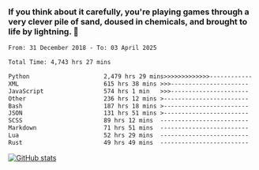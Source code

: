 ### If you think about it carefully, you're playing games through a very clever pile of sand, doused in chemicals, and brought to life by lightning.  👋


<!--START_SECTION:waka-->

```txt
From: 31 December 2018 - To: 03 April 2025

Total Time: 4,743 hrs 27 mins

Python                     2,479 hrs 29 mins>>>>>>>>>>>>>------------   52.28 %
XML                        615 hrs 38 mins >>>----------------------   12.98 %
JavaScript                 574 hrs 1 min   >>>----------------------   12.10 %
Other                      236 hrs 12 mins >------------------------   04.98 %
Bash                       187 hrs 18 mins >------------------------   03.95 %
JSON                       131 hrs 51 mins >------------------------   02.78 %
SCSS                       89 hrs 12 mins  -------------------------   01.88 %
Markdown                   71 hrs 51 mins  -------------------------   01.52 %
Lua                        52 hrs 29 mins  -------------------------   01.11 %
Rust                       49 hrs 49 mins  -------------------------   01.05 %
```

<!--END_SECTION:waka-->

[![GitHub stats](https://github-readme-stats.vercel.app/api?username=XenophonLXH&show_icons=true&theme=dark)](https://github.com/anuraghazra/github-readme-stats)
